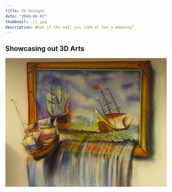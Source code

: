 ```yaml
---
title: 3D Designs
date: "2000-08-01"
thumbnail: ./1.jpg
description: What if the wall you look at has a meaning?
---
```


## Showcasing out 3D Arts

![It's all blue](./2.jpg)
